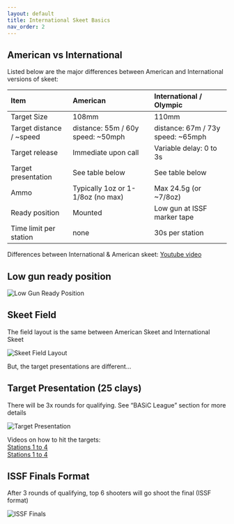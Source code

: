 ```yaml
---
layout: default
title: International Skeet Basics
nav_order: 2
---
```


## American vs International

Listed below are the major differences between American and International versions of skeet:

| Item                          | American                                     | International / Olympic                      |
|:-------------                 |:----------------------                       |:------------------------                     |
| Target Size                   | 108mm                                        | 110mm                                        |
| Target distance <BR> / ~speed | distance: 55m / 60y <BR> speed: ~50mph       | distance: 67m / 73y <BR> speed: ~65mph       |
| Target release                | Immediate upon call                          | Variable delay: 0 to 3s                      |
| Target presentation           | See table below                              | See table below                              |
| Ammo                          | Typically 1oz or 1-1/8oz (no max)            | Max 24.5g (or ~7/8oz)                        |
| Ready position                | Mounted                                      | Low gun at ISSF marker tape                  |
| Time limit per station        | none                                         | 30s per station                              |

Differences between International & American skeet: <a href="https://youtu.be/ys4jWLHxxic?si=1apMiIY_-SvS21VA" target="_blank" rel="noreferrer noopener">Youtube video</a>

## Low gun ready position

![Low Gun Ready Position]({{site.baseurl}}/assets/images/low-gun.jpg)

## Skeet Field

The field layout is the same between American Skeet and International Skeet

![Skeet Field Layout]({{site.baseurl}}/assets/images/skeet-field.jpg)

But, the target presentations are different…

## Target Presentation (25 clays)

There will be 3x rounds for qualifying. See “BASiC League” section for more details

![Target Presentation]({{site.baseurl}}/assets/images/intl-target-new.jpg)

Videos on how to hit the targets: <BR>
<a href="https://www.youtube.com/watch?v=p7POQy-bHKM&t=254s" target="_blank" rel="noreferrer noopener">Stations 1 to 4</a> <BR>
<a href="https://www.youtube.com/watch?v=DIrjLIvQODQ&t=294s" target="_blank" rel="noreferrer noopener">Stations 1 to 4</a>

## ISSF Finals Format

After 3 rounds of qualifying, top 6 shooters will go shoot the final (ISSF format)

![ISSF Finals]({{site.baseurl}}/assets/images/ISSF-finals-updated.jpg)

